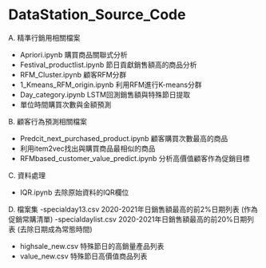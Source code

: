 # DataStation_Source_Code

A. 精準行銷用相關檔案
  - Apriori.ipynb 購買商品關聯式分析
  - Festival_productlist.ipynb  節日貢獻銷售額高的商品分析
  - RFM_Cluster.ipynb 顧客RFM分群
  - 1_Kmeans_RFM_origin.ipynb 利用RFM進行K-means分群
  - Day_category.ipynb LSTM回測銷售額與特殊節日提取
  - 單位時間購買次數與金額預測


B. 顧客行為預測相關檔案
  - Predcit_next_purchased_product.ipynb 顧客購買次數最高的商品
  - 利用item2vec找出與購買商品最相似的商品
  - RFMbased_customer_value_predict.ipynb 分析高價值顧客作為促銷目標

C. 資料處理
  - IQR.ipynb 去除原始資料的IQR欄位

D. 檔案集
  -specialday13.csv 2020-2021年日銷售額最高的前2%日期列表 (作為促銷常購清單)
  -specialdaylist.csv 2020-2021年日銷售額最高的前20%日期列表 (去除日期成為常態時間)
  - highsale_new.csv 特殊節日的高銷量產品列表
  - value_new.csv 特殊節日高價值商品列表
